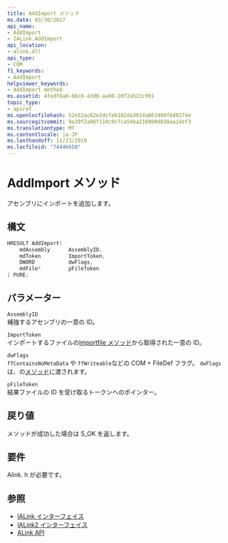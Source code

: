 ```yaml
---
title: AddImport メソッド
ms.date: 03/30/2017
api_name:
- AddImport
- IALink.AddImport
api_location:
- alink.dll
api_type:
- COM
f1_keywords:
- AddImport
helpviewer_keywords:
- AddImport method
ms.assetid: 4fedf8a0-08c8-43d0-aa00-20f2a521c991
topic_type:
- apiref
ms.openlocfilehash: 52e52ac62e2dcfeb182da3014a863409f640274e
ms.sourcegitcommit: 9a39f2a06f110c9c7ca54ba216900d038aa14ef3
ms.translationtype: MT
ms.contentlocale: ja-JP
ms.lasthandoff: 11/23/2019
ms.locfileid: "74446658"
---
```

# <a name="addimport-method"></a>AddImport メソッド
アセンブリにインポートを追加します。  
  
## <a name="syntax"></a>構文  
  
```cpp  
HRESULT AddImport(  
    mdAssembly      AssemblyID,  
    mdToken         ImportToken,  
    DWORD           dwFlags,  
    mdFile*         pFileToken  
) PURE;  
```  
  
## <a name="parameters"></a>パラメーター  
 `AssemblyID`  
 補強するアセンブリの一意の ID。  
  
 `ImportToken`  
 インポートするファイルの[Importfile メソッド](importfile-method.md)から取得された一意の ID。  
  
 `dwFlags`  
 `ffContainsNoMetaData` や `ffWriteable`などの COM + FileDef フラグ。 `dwFlags` は、の[メソッド](../metadata/imetadataassemblyemit-definefile-method.md)に渡されます。  
  
 `pFileToken`  
 結果ファイルの ID を受け取るトークンへのポインター。  
  
## <a name="return-value"></a>戻り値  
 メソッドが成功した場合は S_OK を返します。  
  
## <a name="requirements"></a>要件  
 Alink. h が必要です。  
  
## <a name="see-also"></a>参照

- [IALink インターフェイス](ialink-interface.md)
- [IALink2 インターフェイス](ialink2-interface.md)
- [ALink API](index.md)
